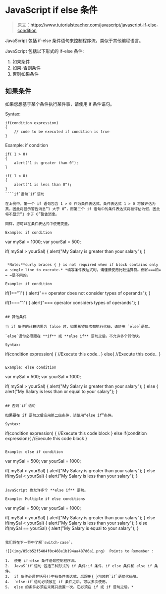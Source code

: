 # JavaScript if else 条件

> 原文：<https://www.tutorialsteacher.com/javascript/javascript-if-else-condition>

JavaScript 包括 if-else 条件语句来控制程序流，类似于其他编程语言。

JavaScript 包括以下形式的 if-else 条件:

1.  如果条件
2.  如果-否则条件
3.  否则如果条件

## 如果条件

如果您想基于某个条件执行某件事，请使用 if 条件语句。

Syntax:

```
if(condition expression)
{
    // code to be executed if condition is true
}

```

Example: if condition

```
if( 1 > 0)
{
    alert("1 is greater than 0");
}

if( 1 < 0)
{
    alert("1 is less than 0");
} 
````if`语句`if`语句

在上例中，第一个 if 语句包含 1 > 0 作为条件表达式。条件表达式 1 > 0 将被评估为真，因此将显示警告消息“1 大于 0”，而第二个 if 语句中的条件表达式将被评估为假，因此将不显示“1 小于 0”警告消息。

同样，您可以在条件表达式中使用变量。

Example: if condition

```
var mySal = 1000;
var yourSal = 500;

if( mySal > yourSal)
{
    alert("My Salary is greater than your salary");
} 
```

 *Note:**curly braces { } is not required when if block contains only a single line to execute.* *编写条件表达式时，请谨慎使用比较运算符。例如===和= = =是不同的。

Example: if condition

```
if(1=="1")
{
    alert("== operator does not consider types of operands");
}

if(1==="1")
{
    alert("=== operator considers types of operands");
} 
```

## 其他条件

当 if 条件的计算结果为 false 时，如果希望每次都执行代码，请使用 `else`语句。

`else`语句必须跟在 **if** 或 **else if** 语句之后。不允许多个其他块。

Syntax:

```
if(condition expression)
{
    //Execute this code.. 
}
else{
    //Execute this code..
}

```

Example: else condition

```
var mySal = 500;
var yourSal = 1000;

if( mySal > yourSal)
{
    alert("My Salary is greater than your salary");
}
else
{
    alert("My Salary is less than or equal to your salary");
} 
```

## 否则`if`语句

如果要在 if 语句之后应用第二级条件，请使用“else if”条件。

Syntax:

```
if(condition expression)
{
    //Execute this code block
}
else if(condition expression){ 
    //Execute this code block
}

```

Example: else if condition

```
var mySal = 500;
var yourSal = 1000;

if( mySal > yourSal)
{
    alert("My Salary is greater than your salary");
}
else if(mySal < yourSal)
{
    alert("My Salary is less than your salary");
} 
```

JavaScript 也允许多个 **else if** 语句。

Example: Multiple if else conditions

```
var mySal = 500;
var yourSal = 1000;

if( mySal > yourSal)
{
    alert("My Salary is greater than your salary");
}
else if(mySal < yourSal)
{
    alert("My Salary is less than your salary");
}
else if(mySal == yourSal)
{
    alert("My Salary is equal to your salary");
} 
```

我们将在下一节中了解`switch-case`。

![](img/85db52f5404f0c468e1b194aa487d6a1.png)  Points to Remember :

1.  使用 if-else 条件语句控制程序流。
2.  JavaS`if`语句 包括三种形式的 if 条件:if 条件、if else 条件和 else if 条件。
3.  if 条件必须在括号()中有条件表达式，后跟用{ }包装的`if`语句代码块。
4.  `else-if`语句必须放在 if 条件之后。可以多次使用。
5.  else 的条件必须在末尾只放置一次。它必须在 if 或 if 语句之后。*